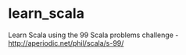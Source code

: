 # learn_scala
Learn Scala using the 99 Scala problems challenge - http://aperiodic.net/phil/scala/s-99/ 
